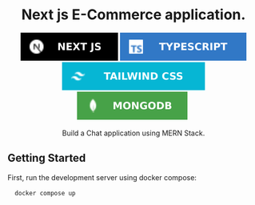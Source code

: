   <div align="center">
    <h1>Next js E-Commerce application.</h1>
    <div>
      <img src="./readme/nextjs.svg" alt="" />
      <img src="./readme/typescript.svg" alt="" />
      <img src="./readme/tailwind.svg" alt="" />
      <img src="./readme/mongodb.svg" alt="" />
      <img width="80" src="https://www.freelogovectors.net/svg11/prismalogo-freelogovectors.net.svg" alt="" />
    </div>
    <p>
    <p style="font-size: 14px; text-align: center; margin-top: 15px; margin-bottom:4px;">
      Build a Chat application using MERN Stack.
    </p>
  </div>


## Getting Started

First, run the development server using docker compose:

```bash
  docker compose up
```


